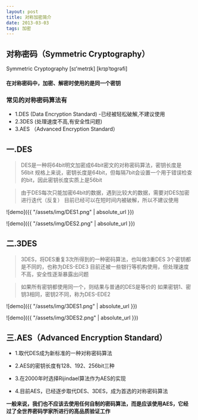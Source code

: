 ```yaml
---
layout: post
title: 对称加密简介
date: 2013-03-03
tags: 加密
---
```

## 对称密码（Symmetric Cryptography）
Symmetric Cryptography [sɪ'metrɪk]  [krɪpˈtɒgrəfi] 


#### 在对称密码中，加密、解密时使用的是同一个密钥

### 常见的对称密码算法有
- 1.DES (Data Encryption Standard) -已经被轻松破解,不建议使用
- 2.3DES (处理速度不高,有安全性问题)
- 3.AES （Advanced Encryption Standard）


## 一.DES
>DES是一种将64bit明文加密成64bit密文的对称密码算法，密钥长度是56bit
规格上来说，密钥长度是64bit，但每隔7bit会设置一个用于错误检查的bit，因此密钥长度实质上是56bit

>由于DES每次只能加密64bit的数据，遇到比较大的数据，需要对DES加密进行迭代（反复）
目前已经可以在短时间内被破解，所以不建议使用

![demo]({{ "/assets/img/DES1.png" | absolute_url }})

![demo]({{ "/assets/img/DES2.png" | absolute_url }})


## 二.3DES
>3DES，将DES重复3次所得到的一种密码算法，也叫做3重DES
3个密钥都是不同的，也称为DES-EDE3
目前还被一些银行等机构使用，但处理速度不高，安全性逐渐暴露出问题

>如果所有密钥都使用同一个，则结果与普通的DES是等价的
如果密钥1、密钥3相同，密钥2不同，称为DES-EDE2

![demo]({{ "/assets/img/3DES1.png" | absolute_url }})

![demo]({{ "/assets/img/3DES2.png" | absolute_url }})


## 三.AES（Advanced Encryption Standard）

- 1.取代DES成为新标准的一种对称密码算法

- 2.AES的密钥长度有128、192、256bit三种

- 3.在2000年时选择Rijindael算法作为AES的实现

- 4.目前AES，已经逐步取代DES、3DES，成为首选的对称密码算法

**一般来说，我们也不应该去使用任何自制的密码算法，而是应该使用AES，它经过了全世界密码学家所进行的高品质验证工作**
